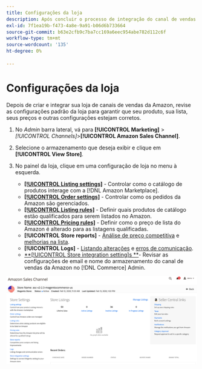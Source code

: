 ```yaml
---
title: Configurações da loja
description: Após concluir o processo de integração do canal de vendas da Amazon, revise e atualize o [!DNL Commerce] configurações de armazenamento.
exl-id: 7f1ea19b-f473-4a8e-9a91-b06d6b733664
source-git-commit: b63e2cfb9c7ba7cc169a6eec954abe782d112c6f
workflow-type: tm+mt
source-wordcount: '135'
ht-degree: 0%

---
```


# Configurações da loja

Depois de criar e integrar sua loja de canais de vendas da Amazon, revise as configurações padrão da loja para garantir que seu produto, sua lista, seus preços e outras configurações estejam corretos.

1. No _Admin_ barra lateral, vá para **[!UICONTROL Marketing]** > _[!UICONTROL Channels]_>**[!UICONTROL Amazon Sales Channel]**.

1. Selecione o armazenamento que deseja exibir e clique em **[!UICONTROL View Store]**.

1. No painel da loja, clique em uma configuração de loja no menu à esquerda.

   - [**[!UICONTROL Listing settings]**](./listing-settings.md) - Controlar como o catálogo de produtos interage com a [!DNL Amazon Marketplace].
   - [**[!UICONTROL Order settings]**](./order-settings.md) - Controlar como os pedidos da Amazon são gerenciados.
   - [**[!UICONTROL Listing rules]**](./listing-rules.md) - Definir quais produtos de catálogo estão qualificados para serem listados no Amazon.
   - [**[!UICONTROL Pricing rules]**](./pricing-products.md) - Definir como o preço de lista do Amazon é alterado para as listagens qualificadas.
   - **[!UICONTROL Store reports]** - [Análise de preço competitiva](./competitive-price-analysis.md) e [melhorias na lista](./listing-improvements.md).
   - **[!UICONTROL Logs]** - [Listando alterações](./listing-changes-log.md) e [erros de comunicação](./communication-errors-log.md).
   - [**[!UICONTROL Store integration setting]s **](./store-integration-settings.md)- Revisar as configurações de email e nome do armazenamento do canal de vendas da Amazon no [!DNL Commerce] Admin.

![Armazenar painel](assets/ob-store-review.png)
